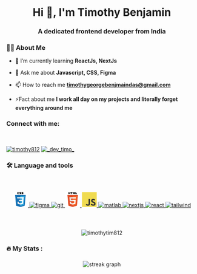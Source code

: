 <h1 align="center">Hi 👋, I'm Timothy Benjamin</h1>
<h3 align="center">A dedicated frontend developer from India</h3>

<h3 align="left">👩‍💻  About Me</h3>

- 🌱 I’m currently learning **ReactJs, NextJs**

- 💬 Ask me about **Javascript, CSS, Figma**

- 📫 How to reach me **timothygeorgebenjmaindas@gmail.com**

- ⚡Fact about me **I work all day on my projects and literally forget everything around me**

<h3 align="left">Connect with me:</h3>
<br clear="both">

<p align="left">
<a href="https://linkedin.com/in/timothy812" target="blank"><img align="center" src="https://raw.githubusercontent.com/rahuldkjain/github-profile-readme-generator/master/src/images/icons/Social/linked-in-alt.svg" alt="timothy812" height="30" width="40" /></a>
<a href="https://instagram.com/_dev_timo_" target="blank"><img align="center" src="https://raw.githubusercontent.com/rahuldkjain/github-profile-readme-generator/master/src/images/icons/Social/instagram.svg" alt="_dev_timo_" height="30" width="40" /></a>
</p>

###

<h3 align="left">🛠 Language and tools</h3>

###
<br clear="both">

<div align="center" >
  
<p align="center"><a href="https://www.w3schools.com/css/" target="_blank" rel="noreferrer"> <img src="https://raw.githubusercontent.com/devicons/devicon/master/icons/css3/css3-original-wordmark.svg" alt="css3" width="40" height="40"/> </a> <a href="https://www.figma.com/" target="_blank" rel="noreferrer"> <img src="https://www.vectorlogo.zone/logos/figma/figma-icon.svg" alt="figma" width="40" height="40"/> </a> <a href="https://git-scm.com/" target="_blank" rel="noreferrer"> <img src="https://www.vectorlogo.zone/logos/git-scm/git-scm-icon.svg" alt="git" width="40" height="40"/> </a> <a href="https://www.w3.org/html/" target="_blank" rel="noreferrer"> <img src="https://raw.githubusercontent.com/devicons/devicon/master/icons/html5/html5-original-wordmark.svg" alt="html5" width="40" height="40"/> </a> <a href="https://developer.mozilla.org/en-US/docs/Web/JavaScript" target="_blank" rel="noreferrer"> <img src="https://raw.githubusercontent.com/devicons/devicon/master/icons/javascript/javascript-original.svg" alt="javascript" width="40" height="40"/> </a> <a href="https://www.mathworks.com/" target="_blank" rel="noreferrer"> <img src="https://upload.wikimedia.org/wikipedia/commons/2/21/Matlab_Logo.png" alt="matlab" width="40" height="40"/> </a> <a href="https://nextjs.org/" target="_blank" rel="noreferrer"> <img src="https://cdn.jsdelivr.net/gh/devicons/devicon/icons/nextjs/nextjs-original.svg" alt="nextjs" width="40" height="40"/> </a> <a href="https://reactjs.org/" target="_blank" rel="noreferrer"> <img src="https://cdn.jsdelivr.net/gh/devicons/devicon/icons/react/react-original.svg" alt="react" width="40" height="40"/> </a> <a href="https://tailwindcss.com/" target="_blank" rel="noreferrer"> <img src="https://www.vectorlogo.zone/logos/tailwindcss/tailwindcss-icon.svg" alt="tailwind" width="40" height="40"/> </a> </p>

</div>

###
<br clear="both">

<div align="center">
<p><img align="center" src="https://github-readme-stats.vercel.app/api/top-langs?username=timothytim812&show_icons=true&locale=en&layout=compact" alt="timothytim812" /></p>
</div>

<h3 align="left">🔥   My Stats :</h3>

###

<div align="center">
  <img src="https://streak-stats.demolab.com?user=timothytim812&locale=en&mode=daily&theme=dark&hide_border=false&border_radius=5&order=3" height="220" alt="streak graph"  />
</div>

###
